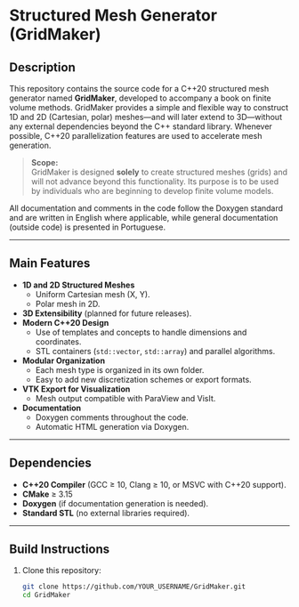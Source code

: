 # Structured Mesh Generator (GridMaker)

## Description
This repository contains the source code for a C++20 structured mesh generator named **GridMaker**, developed to accompany a book on finite volume methods. GridMaker provides a simple and flexible way to construct 1D and 2D (Cartesian, polar) meshes—and will later extend to 3D—without any external dependencies beyond the C++ standard library. Whenever possible, C++20 parallelization features are used to accelerate mesh generation.

> **Scope:**  
> GridMaker is designed **solely** to create structured meshes (grids) and will not advance beyond this functionality. Its purpose is to be used by individuals who are beginning to develop finite volume models.

All documentation and comments in the code follow the Doxygen standard and are written in English where applicable, while general documentation (outside code) is presented in Portuguese.

---

## Main Features
- **1D and 2D Structured Meshes**  
  - Uniform Cartesian mesh (X, Y).  
  - Polar mesh in 2D.  
- **3D Extensibility** (planned for future releases).  
- **Modern C++20 Design**  
  - Use of templates and concepts to handle dimensions and coordinates.  
  - STL containers (`std::vector`, `std::array`) and parallel algorithms.  
- **Modular Organization**  
  - Each mesh type is organized in its own folder.  
  - Easy to add new discretization schemes or export formats.  
- **VTK Export for Visualization**  
  - Mesh output compatible with ParaView and VisIt.  
- **Documentation**  
  - Doxygen comments throughout the code.  
  - Automatic HTML generation via Doxygen.

---

## Dependencies
- **C++20 Compiler** (GCC ≥ 10, Clang ≥ 10, or MSVC with C++20 support).  
- **CMake** ≥ 3.15  
- **Doxygen** (if documentation generation is needed).  
- **Standard STL** (no external libraries required).

---

## Build Instructions

1. Clone this repository:
   ```bash
   git clone https://github.com/YOUR_USERNAME/GridMaker.git
   cd GridMaker
